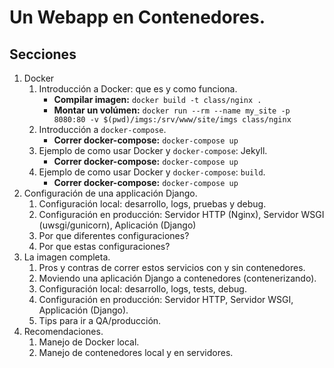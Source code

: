 # Un Webapp en Contenedores.

## Secciones

1. Docker
    1. Introducción a Docker: que es y como funciona.
        - **Compilar imagen:** `docker build -t class/nginx .`
        - **Montar un volúmen:** `docker run --rm --name my_site -p 8080:80 -v $(pwd)/imgs:/srv/www/site/imgs class/nginx`
    2. Introducción a `docker-compose`.
        - **Correr docker-compose:** `docker-compose up`
    3. Ejemplo de como usar Docker y `docker-compose`: Jekyll.
        - **Correr docker-compose:** `docker-compose up`
    4. Ejemplo de como usar Docker y `docker-compose`: `build`.
        - **Correr docker-compose:** `docker-compose up`
2. Configuración de una applicación Django.
    1. Configuración local: desarrollo, logs, pruebas y debug.
    2. Configuración en producción: Servidor HTTP (Nginx), Servidor WSGI (uwsgi/gunicorn), Aplicación (Django)
    3. Por que diferentes configuraciones?
    4. Por que estas configuraciones?
3. La imagen completa.
    1. Pros y contras de correr estos servicios con y sin contenedores.
    2. Moviendo una aplicación Django a contenedores (contenerizando).
    3. Configuración local: desarrollo, logs, tests, debug.
    4. Configuración en producción: Servidor HTTP, Servidor WSGI, Applicación (Django).
    5. Tips para ir a QA/producción.
4. Recomendaciones.
    1. Manejo de Docker local.
    2. Manejo de contenedores local y en servidores.

